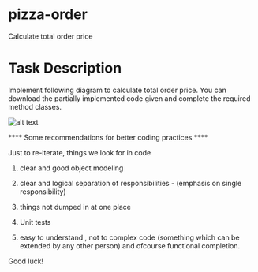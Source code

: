 # pizza-order
Calculate total order price

# Task Description

Implement following diagram to calculate total order price. You can download the partially implemented code given 
and complete the required method classes.

![alt text](https://github.com/code-excercise/pizza-order/blob/master/pizza-order.jpg)


**** Some recommendations for better coding practices ****

Just to re-iterate, things we look for in code

1. clear and good object modeling 

2. clear and logical separation of responsibilities - (emphasis on single responsibility)

3. things not dumped in at one place 

4. Unit tests

5. easy to understand , not to complex code (something which can be extended by any other person)
   and ofcourse functional completion. 

Good luck!
